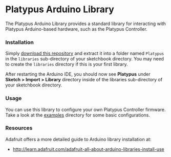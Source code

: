 Platypus Arduino Library
========================

The Platypus Arduino Library provides a standard library for interacting with Platypus Arduino-based hardware, such as the Platypus Controller.

### Installation ###

Simply [download this repository](archive/master.zip) and extract it into a folder named `Platypus` in the `libraries` sub-directory of your sketchbook directory.  You may need to create the `libraries` directory if this is your first library.

After restarting the Arduino IDE, you should now see **Platypus** under **Sketch > Import > Library**  directory inside of the libraries sub-directory of your sketchbook directory.

### Usage ###

You can use this library to configure your own Platypus Controller firmware.  Take a look at the [examples](examples) directory for some basic configurations.

### Resources ###

Adafruit offers a more detailed guide to Arduino library installation at:
* http://learn.adafruit.com/adafruit-all-about-arduino-libraries-install-use
